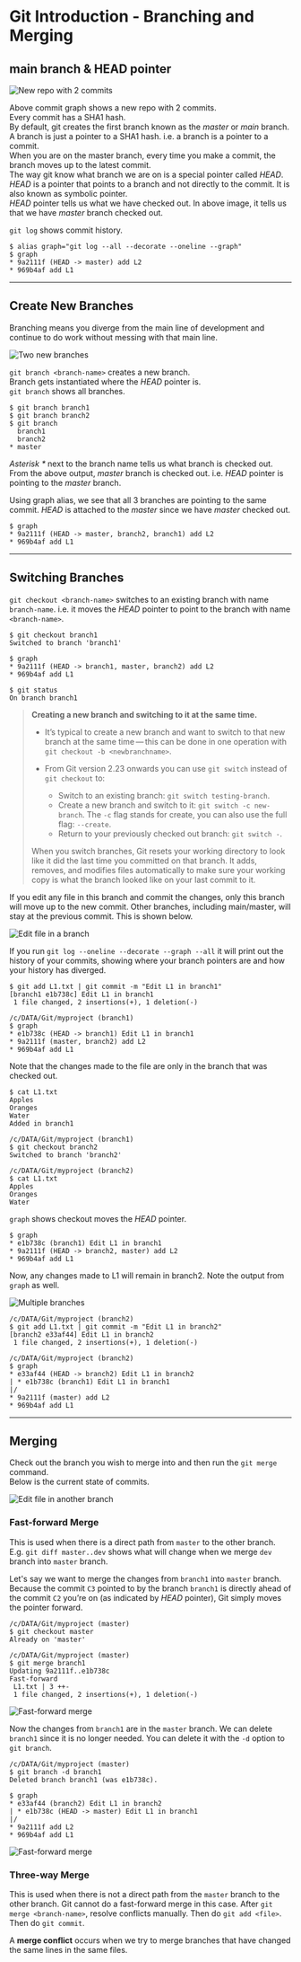 # Git Introduction - Branching and Merging

## main branch & HEAD pointer

![New repo with 2 commits](images/branch1.png "New repo with 2 commits")

Above commit graph shows a new repo with 2 commits.\
Every commit has a SHA1 hash.\
By default, git creates the first branch known as the _master_ or _main_ branch.\
A branch is just a pointer to a SHA1 hash. i.e. a branch is a pointer to a commit.\
When you are on the master branch, every time you make a commit, the branch moves up to the latest commit.\
The way git know what branch we are on is a special pointer called _HEAD_.\
_HEAD_ is a pointer that points to a branch and not directly to the commit. It is also known as symbolic pointer.\
_HEAD_ pointer tells us what we have checked out. In above image, it tells us that we have _master_ branch checked out.

`git log` shows commit history.

```
$ alias graph="git log --all --decorate --oneline --graph"
$ graph
* 9a2111f (HEAD -> master) add L2
* 969b4af add L1
```
---
## Create New Branches
Branching means you diverge from the main line of development and continue to do work without messing with that main line.

![Two new branches](images/branch2.png "Two new branches")

`git branch <branch-name>` creates a new branch.\
 Branch gets instantiated where the _HEAD_ pointer is.\
 `git branch` shows all branches.

```
$ git branch branch1
$ git branch branch2
$ git branch
  branch1
  branch2
* master
```
_Asterisk *_ next to the branch name tells us what branch is checked out. From the above output, _master_ branch is checked out. i.e. _HEAD_ pointer is pointing to the _master_ branch.

Using graph alias, we see that all 3 branches are pointing to the same commit. _HEAD_ is attached to the _master_ since we have _master_ checked out.
```
$ graph
* 9a2111f (HEAD -> master, branch2, branch1) add L2
* 969b4af add L1
```
---
## Switching Branches

`git checkout <branch-name>` switches to an existing branch with name `branch-name`. i.e. it moves the _HEAD_ pointer to point to the branch with name `<branch-name>`.

```
$ git checkout branch1
Switched to branch 'branch1'

$ graph
* 9a2111f (HEAD -> branch1, master, branch2) add L2
* 969b4af add L1

$ git status
On branch branch1
```

>**Creating a new branch and switching to it at the same time.**
>* It’s typical to create a new branch and want to switch to that new branch at the same time — this can be done in one operation with `git checkout -b <newbranchname>`.
>
>* From Git version 2.23 onwards you can use `git switch` instead of `git checkout` to:
>   * Switch to an existing branch: `git switch testing-branch`.
>   * Create a new branch and switch to it: `git switch -c new-branch`. The `-c` flag stands for create, you can also use the full flag: `--create`.
>   * Return to your previously checked out branch: `git switch -`.
>
>
>When you switch branches, Git resets your working directory to look like it did the last time you committed on that branch. It adds, removes, and modifies files automatically to make sure your working copy is what the branch looked like on your last commit to it.

If you edit any file in this branch and commit the changes, only this branch will move up to the new commit. Other branches, including main/master, will stay at the previous commit. This is shown below.

![Edit file in a branch](images/branch3.png "Edit file in a branch")

If you run `git log --oneline --decorate --graph --all` it will print out the history of your commits, showing where your branch pointers are and how your history has diverged.
```
$ git add L1.txt | git commit -m "Edit L1 in branch1"
[branch1 e1b738c] Edit L1 in branch1
 1 file changed, 2 insertions(+), 1 deletion(-)

/c/DATA/Git/myproject (branch1)
$ graph
* e1b738c (HEAD -> branch1) Edit L1 in branch1
* 9a2111f (master, branch2) add L2
* 969b4af add L1
```

Note that the changes made to the file are only in the branch that was checked out.
```
$ cat L1.txt
Apples
Oranges
Water
Added in branch1

/c/DATA/Git/myproject (branch1)
$ git checkout branch2
Switched to branch 'branch2'

/c/DATA/Git/myproject (branch2)
$ cat L1.txt
Apples
Oranges
Water
```

`graph` shows checkout moves the _HEAD_ pointer.
```
$ graph
* e1b738c (branch1) Edit L1 in branch1
* 9a2111f (HEAD -> branch2, master) add L2
* 969b4af add L1
```

Now, any changes made to L1 will remain in branch2. Note the output from `graph` as well.

![Multiple branches](images/branch4.png "Multiple branches")

```
/c/DATA/Git/myproject (branch2)
$ git add L1.txt | git commit -m "Edit L1 in branch2"
[branch2 e33af44] Edit L1 in branch2
 1 file changed, 2 insertions(+), 1 deletion(-)

/c/DATA/Git/myproject (branch2)
$ graph
* e33af44 (HEAD -> branch2) Edit L1 in branch2
| * e1b738c (branch1) Edit L1 in branch1
|/
* 9a2111f (master) add L2
* 969b4af add L1
```
---
## Merging

Check out the branch you wish to merge into and then run the `git merge` command.\
Below is the current state of commits.

![Edit file in another branch](images/branch4.1.png "Edit file in another branch")

### Fast-forward Merge

This is used when there is a direct path from `master` to the other branch.
E.g. `git diff master..dev` shows what will change when we merge `dev` branch into `master` branch.

Let's say we want to merge the changes from `branch1` into `master` branch.\
Because the commit `C3` pointed to by the branch `branch1` is directly ahead of the commit `C2` you’re on (as indicated by _HEAD_ pointer), Git simply moves the pointer forward.

```
/c/DATA/Git/myproject (master)
$ git checkout master
Already on 'master'

/c/DATA/Git/myproject (master)
$ git merge branch1
Updating 9a2111f..e1b738c
Fast-forward
 L1.txt | 3 ++-
 1 file changed, 2 insertions(+), 1 deletion(-)
```

![Fast-forward merge](images/merge-ff-1.png "Fast-forward merge")

Now the changes from `branch1` are in the `master` branch. We can delete `branch1` since it is no longer needed. You can delete it with the `-d` option to `git branch`.

```
/c/DATA/Git/myproject (master)
$ git branch -d branch1
Deleted branch branch1 (was e1b738c).

$ graph
* e33af44 (branch2) Edit L1 in branch2
| * e1b738c (HEAD -> master) Edit L1 in branch1
|/
* 9a2111f add L2
* 969b4af add L1
```

![Fast-forward merge](images/merge-ff-2.png "Fast-forward merge")

### Three-way Merge

This is used when there is not a direct path from the `master` branch to the other branch.
Git cannot do a fast-forward merge in this case.
After `git merge <branch-name>`, resolve conflicts manually. Then do `git add <file>`. Then do `git commit`.

A **merge conflict** occurs when we try to merge branches that have changed the same lines in the same files.
